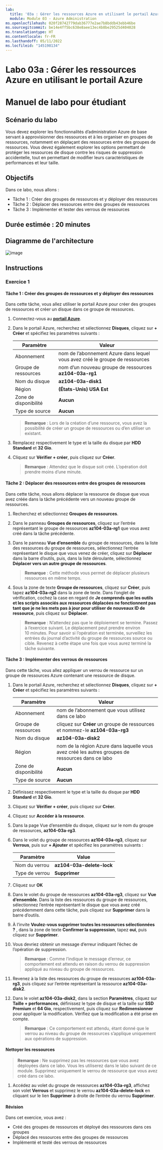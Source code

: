 ```yaml
---
lab:
  title: '03a : Gérer les ressources Azure en utilisant le portail Azure'
  module: Module 03 - Azure Administration
ms.openlocfilehash: 020f28742779dab36777e2ae7b8bddb43ebb46be
ms.sourcegitcommit: be14e4ff5bc638e8aee13ec4b8be29525d404028
ms.translationtype: HT
ms.contentlocale: fr-FR
ms.lasthandoff: 05/11/2022
ms.locfileid: "145198134"
---
```

# <a name="lab-03a---manage-azure-resources-by-using-the-azure-portal"></a>Labo 03a : Gérer les ressources Azure en utilisant le portail Azure
# <a name="student-lab-manual"></a>Manuel de labo pour étudiant

## <a name="lab-scenario"></a>Scénario du labo

Vous devez explorer les fonctionnalités d’administration Azure de base servant à approvisionner des ressources et à les organiser en groupes de ressources, notamment en déplaçant des ressources entre des groupes de ressources. Vous devez également explorer les options permettant de protéger les ressources de disque contre les risques de suppression accidentelle, tout en permettant de modifier leurs caractéristiques de performances et leur taille.

## <a name="objectives"></a>Objectifs

Dans ce labo, nous allons :

+ Tâche 1 : Créer des groupes de ressources et y déployer des ressources
+ Tâche 2 : Déplacer des ressources entre des groupes de ressources
+ Tâche 3 : Implémenter et tester des verrous de ressources

## <a name="estimated-timing-20-minutes"></a>Durée estimée : 20 minutes

## <a name="architecture-diagram"></a>Diagramme de l'architecture

![image](../media/lab03a.png)

## <a name="instructions"></a>Instructions

### <a name="exercise-1"></a>Exercice 1

#### <a name="task-1-create-resource-groups-and-deploy-resources-to-resource-groups"></a>Tâche 1 : Créer des groupes de ressources et y déployer des ressources

Dans cette tâche, vous allez utiliser le portail Azure pour créer des groupes de ressources et créer un disque dans ce groupe de ressources.

1. Connectez-vous au [**portail Azure**](http://portal.azure.com).

1. Dans le portail Azure, recherchez et sélectionnez **Disques**, cliquez sur **+ Créer** et spécifiez les paramètres suivants :

    |Paramètre|Valeur|
    |---|---|
    |Abonnement| nom de l’abonnement Azure dans lequel vous avez créé le groupe de ressources |
    |Groupe de ressources| nom d’un nouveau groupe de ressources **az104-03a-rg1** |
    |Nom du disque| **az104-03a-disk1** |
    |Région| **(États-Unis) USA Est** |
    |Zone de disponibilité| **Aucun** |
    |Type de source| **Aucun** |

    >**Remarque** : Lors de la création d’une ressource, vous avez la possibilité de créer un groupe de ressources ou d’en utiliser un existant.

1. Remplacez respectivement le type et la taille du disque par **HDD Standard** et **32 Gio**.

1. Cliquez sur **Vérifier + créer**, puis cliquez sur **Créer**.

    >**Remarque** : Attendez que le disque soit créé. L’opération doit prendre moins d’une minute.

#### <a name="task-2-move-resources-between-resource-groups"></a>Tâche 2 : Déplacer des ressources entre des groupes de ressources 

Dans cette tâche, nous allons déplacer la ressource de disque que vous avez créée dans la tâche précédente vers un nouveau groupe de ressources. 

1. Recherchez et sélectionnez **Groupes de ressources**. 

1. Dans le panneau **Groupes de ressources**, cliquez sur l’entrée représentant le groupe de ressources **az104-03a-rg1** que vous avez créé dans la tâche précédente.

1. Dans le panneau **Vue d’ensemble** du groupe de ressources, dans la liste des ressources du groupe de ressources, sélectionnez l’entrée représentant le disque que vous venez de créer, cliquez sur **Déplacer** dans la barre d’outils, puis, dans la liste déroulante, sélectionnez **Déplacer vers un autre groupe de ressources**.

    >**Remarque** : Cette méthode vous permet de déplacer plusieurs ressources en même temps. 

1. Sous la zone de texte **Groupe de ressources**, cliquez sur **Créer**, puis tapez **az104-03a-rg2** dans la zone de texte. Dans l’onglet de vérification, cochez la case en regard de **Je comprends que les outils et les scripts associés aux ressources déplacées ne fonctionnent pas tant que je ne les mets pas à jour pour utiliser de nouveaux ID de ressource**, puis cliquez sur **Déplacer**.

    >**Remarque** : N’attendez pas que le déploiement se termine. Passez à l’exercice suivant. Le déplacement peut prendre environ 10 minutes. Pour savoir si l’opération est terminée, surveillez les entrées du journal d’activité du groupe de ressources source ou cible. Revenez à cette étape une fois que vous aurez terminé la tâche suivante.

#### <a name="task-3-implement-resource-locks"></a>Tâche 3 : Implémenter des verrous de ressources

Dans cette tâche, vous allez appliquer un verrou de ressource sur un groupe de ressources Azure contenant une ressource de disque.

1. Dans le portail Azure, recherchez et sélectionnez **Disques**, cliquez sur **+ Créer** et spécifiez les paramètres suivants :

    |Paramètre|Valeur|
    |---|---|
    |Abonnement| nom de l’abonnement que vous utilisez dans ce labo |
    |Groupe de ressources| cliquez sur **Créer** un groupe de ressources et nommez-le **az104-03a-rg3** |
    |Nom du disque| **az104-03a-disk2** |
    |Région| nom de la région Azure dans laquelle vous avez créé les autres groupes de ressources dans ce labo |
    |Zone de disponibilité| **Aucun** |
    |Type de source| **Aucun** |

1. Définissez respectivement le type et la taille du disque par **HDD Standard** et **32 Gio**.

1. Cliquez sur **Vérifier + créer**, puis cliquez sur **Créer**.

1. Cliquez sur **Accéder à la ressource**.

1. Dans la page Vue d’ensemble du disque, cliquez sur le nom du groupe de ressources, **az104-03a-rg3**.

1. Dans le volet du groupe de ressources **az104-03a-rg3**, cliquez sur **Verrous**, puis sur **+ Ajouter** et spécifiez les paramètres suivants :

    |Paramètre|Value|
    |---|---|
    |Nom du verrou| **az104-03a-delete-lock** |
    |Type de verrou| **Supprimer** |
    
1. Cliquez sur **OK**    

1. Dans le volet du groupe de ressources **az104-03a-rg3**, cliquez sur **Vue d’ensemble**. Dans la liste des ressources du groupe de ressources, sélectionnez l’entrée représentant le disque que vous avez créé précédemment dans cette tâche, puis cliquez sur **Supprimer** dans la barre d’outils. 

1. À l’invite **Voulez-vous supprimer toutes les ressources sélectionnées ?** , dans la zone de texte **Confirmer la suppression**, tapez **oui**, puis cliquez sur **Supprimer**.

1. Vous devriez obtenir un message d’erreur indiquant l’échec de l’opération de suppression. 

    >**Remarque** : Comme l’indique le message d’erreur, ce comportement est attendu en raison du verrou de suppression appliqué au niveau du groupe de ressources.

1. Revenez à la liste des ressources du groupe de ressources **az104-03a-rg3**, puis cliquez sur l’entrée représentant la ressource **az104-03a-disk2**. 

1. Dans le volet **az104-03a-disk2**, dans la section **Paramètres**, cliquez sur **Taille + performances**, définissez le type de disque et la taille sur **SSD Premium** et **64 Gio**, respectivement, puis cliquez sur **Redimensionner** pour appliquer la modification. Vérifiez que la modification a été prise en compte.

    >**Remarque** : Ce comportement est attendu, étant donné que le verrou au niveau du groupe de ressources s’applique uniquement aux opérations de suppression. 

#### <a name="clean-up-resources"></a>Nettoyer les ressources

   >**Remarque** : Ne supprimez pas les ressources que vous avez déployées dans ce labo. Vous les utiliserez dans le labo suivant de ce module. Supprimez uniquement le verrou de ressource que vous avez créé dans ce labo.

1. Accédez au volet du groupe de ressources **az104-03a-rg3**, affichez son volet **Verrous** et supprimez le verrou **az104-03a-delete-lock** en cliquant sur le lien **Supprimer** à droite de l’entrée du verrou **Supprimer**.

#### <a name="review"></a>Révision

Dans cet exercice, vous avez :

- Créé des groupes de ressources et déployé des ressources dans ces groupes
- Déplacé des ressources entre des groupes de ressources
- Implémenté et testé des verrous de ressources
